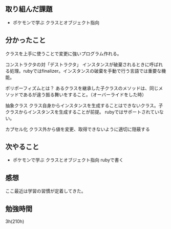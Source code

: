 ## 取り組んだ課題
- ポケモンで学ぶ クラスとオブジェクト指向
## 分かったこと
クラスを上手に使うことで変更に強いプログラム作れる。

コンストラクタの対「デストラクタ」
インスタンスが破棄されるときに呼ばれる処理。rubyではfinalizer。インスタンスの破棄を手動で行う言語では重要な機能。

ポリポーフィズムとは？
あるクラスを継承した子クラスのメソッドは、同じメソッドであるが違う振る舞いをすること。（オーバーライドをした時）

抽象クラス
クラス自身からインスタンスを生成することはできないクラス。子クラスからインスタンスを生成することが前提。
rubyではサポートされていない。

カプセル化
クラス外から値を変更、取得できないように適切に隠蔽する
## 次やること
- ポケモンで学ぶ クラスとオブジェクト指向 rubyで書く
## 感想
ここ最近は学習の習慣が定着してきた。
## 勉強時間
3h(210h)